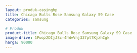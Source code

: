 ```yaml
---
layout: produk-casinghp
title: Chicago Bulls Rose Samsung Galaxy S9 Case
categories: samsung

# Produk
product-title: Chicago Bulls Rose Samsung Galaxy S9 Case
image-drive: 1Pwqz2DIjJSc-4hWvVnj337pt7KjzhCgk
harga: 90000
---
```

